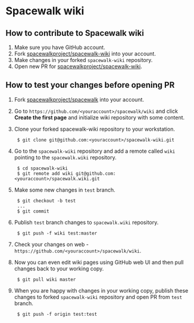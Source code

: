 # Spacewalk wiki

## How to contribute to Spacewalk wiki

1. Make sure you have GitHub account.
2. Fork [spacewalkproject/spacewalk-wiki](https://github.com/spacewalkproject/spacewalk-wiki) into your account.
3. Make changes in your forked `spacewalk-wiki` repository.
4. Open new PR for [spacewalkproject/spacewalk-wiki](https://github.com/spacewalkproject/spacewalk-wiki).

## How to test your changes before opening PR

1. Fork [spacewalkproject/spacewalk](https://github.com/spacewalkproject/spacewalk) into your account.
2. Go to `https://github.com/<youraccount>/spacewalk/wiki` and click **Create the first page** and initialize wiki repository with some content.
3. Clone your forked spacewalk-wiki repository to your workstation.

        $ git clone git@github.com:<youraccount>/spacewalk-wiki.git

4. Go to the `spacewalk-wiki` repository and add a remote called `wiki` pointing to the `spacewalk.wiki` repository.

        $ cd spacewalk-wiki
        $ git remote add wiki git@github.com:<youraccount>/spacewalk.wiki.git

5. Make some new changes in `test` branch.

        $ git checkout -b test
        ...
        $ git commit

6. Publish `test` branch changes to `spacewalk.wiki` repository.

        $ git push -f wiki test:master

7. Check your changes on web - `https://github.com/<youraccount>/spacewalk/wiki`.
8. Now you can even edit wiki pages using GitHub web UI and then pull changes back to your working copy.

        $ git pull wiki master

9. When you are happy with changes in your working copy, publish these changes to forked `spacewalk-wiki` repository and open PR from `test` branch.

        $ git push -f origin test:test